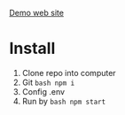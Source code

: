 [Demo web site](https://shopgear.herokuapp.com/)

# Install


1. Clone repo into computer
2. Git ```bash npm i ```
3. Config .env
4. Run by ```bash npm start ```
